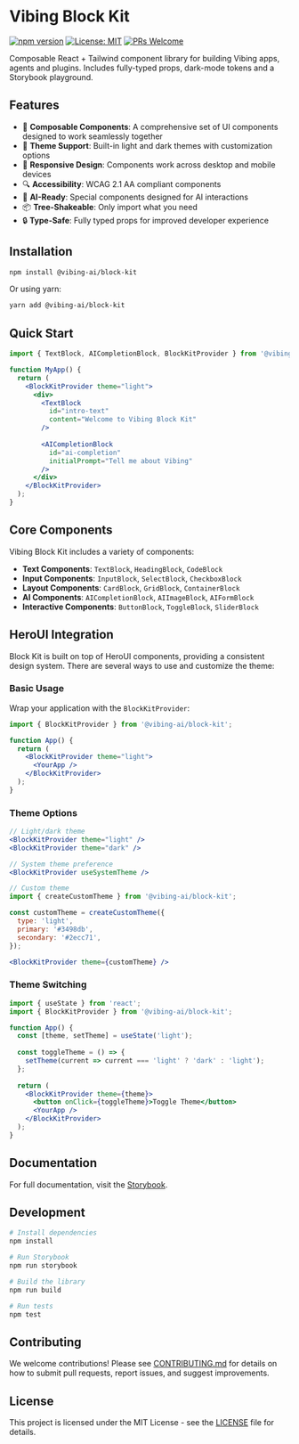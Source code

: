 # Vibing Block Kit

[![npm version](https://img.shields.io/npm/v/@vibing-ai/block-kit.svg)](https://www.npmjs.com/package/@vibing-ai/block-kit)
[![License: MIT](https://img.shields.io/badge/License-MIT-blue.svg)](https://opensource.org/licenses/MIT)
[![PRs Welcome](https://img.shields.io/badge/PRs-welcome-brightgreen.svg)](CONTRIBUTING.md)

Composable React + Tailwind component library for building Vibing apps, agents and plugins. Includes fully-typed props, dark-mode tokens and a Storybook playground.

## Features

- 🧩 **Composable Components**: A comprehensive set of UI components designed to work seamlessly together
- 🎨 **Theme Support**: Built-in light and dark themes with customization options
- 📱 **Responsive Design**: Components work across desktop and mobile devices
- 🔍 **Accessibility**: WCAG 2.1 AA compliant components
- 🧠 **AI-Ready**: Special components designed for AI interactions
- 📦 **Tree-Shakeable**: Only import what you need
- 🔒 **Type-Safe**: Fully typed props for improved developer experience

## Installation

```bash
npm install @vibing-ai/block-kit
```

Or using yarn:

```bash
yarn add @vibing-ai/block-kit
```

## Quick Start

```jsx
import { TextBlock, AICompletionBlock, BlockKitProvider } from '@vibing-ai/block-kit';

function MyApp() {
  return (
    <BlockKitProvider theme="light">
      <div>
        <TextBlock 
          id="intro-text"
          content="Welcome to Vibing Block Kit"
        />
        
        <AICompletionBlock
          id="ai-completion"
          initialPrompt="Tell me about Vibing"
        />
      </div>
    </BlockKitProvider>
  );
}
```

## Core Components

Vibing Block Kit includes a variety of components:

- **Text Components**: `TextBlock`, `HeadingBlock`, `CodeBlock`
- **Input Components**: `InputBlock`, `SelectBlock`, `CheckboxBlock`
- **Layout Components**: `CardBlock`, `GridBlock`, `ContainerBlock`
- **AI Components**: `AICompletionBlock`, `AIImageBlock`, `AIFormBlock`
- **Interactive Components**: `ButtonBlock`, `ToggleBlock`, `SliderBlock`

## HeroUI Integration

Block Kit is built on top of HeroUI components, providing a consistent design system. There are several ways to use and customize the theme:

### Basic Usage

Wrap your application with the `BlockKitProvider`:

```jsx
import { BlockKitProvider } from '@vibing-ai/block-kit';

function App() {
  return (
    <BlockKitProvider theme="light">
      <YourApp />
    </BlockKitProvider>
  );
}
```

### Theme Options

```jsx
// Light/dark theme
<BlockKitProvider theme="light" />
<BlockKitProvider theme="dark" />

// System theme preference
<BlockKitProvider useSystemTheme />

// Custom theme
import { createCustomTheme } from '@vibing-ai/block-kit';

const customTheme = createCustomTheme({
  type: 'light',
  primary: '#3498db',
  secondary: '#2ecc71',
});

<BlockKitProvider theme={customTheme} />
```

### Theme Switching

```jsx
import { useState } from 'react';
import { BlockKitProvider } from '@vibing-ai/block-kit';

function App() {
  const [theme, setTheme] = useState('light');
  
  const toggleTheme = () => {
    setTheme(current => current === 'light' ? 'dark' : 'light');
  };
  
  return (
    <BlockKitProvider theme={theme}>
      <button onClick={toggleTheme}>Toggle Theme</button>
      <YourApp />
    </BlockKitProvider>
  );
}
```

## Documentation

For full documentation, visit the [Storybook](https://vibing-ai.github.io/vibing-block-kit/).

## Development

```bash
# Install dependencies
npm install

# Run Storybook
npm run storybook

# Build the library
npm run build

# Run tests
npm test
```

## Contributing

We welcome contributions! Please see [CONTRIBUTING.md](CONTRIBUTING.md) for details on how to submit pull requests, report issues, and suggest improvements.

## License

This project is licensed under the MIT License - see the [LICENSE](LICENSE) file for details. 